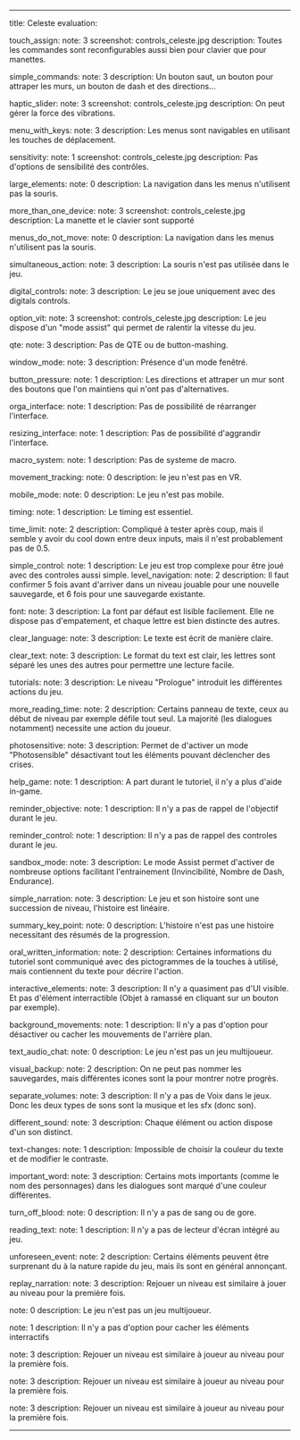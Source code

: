 ---
title: Celeste
evaluation:
 
 touch_assign:
   note: 3
   screenshot: controls_celeste.jpg
   description: Toutes les commandes sont reconfigurables aussi bien pour clavier que pour manettes.
 
 simple_commands:
   note: 3
   description: Un bouton saut, un bouton pour attraper les murs, un bouton de dash et des directions...
 
 haptic_slider:
   note: 3
   screenshot: controls_celeste.jpg
   description: On peut gérer la force des vibrations.
 
 menu_with_keys:
   note: 3
   description: Les menus sont navigables en utilisant les touches de déplacement.
 
 sensitivity:
   note: 1
   screenshot: controls_celeste.jpg
   description: Pas d'options de sensibilité des contrôles.
 
 large_elements:
   note: 0
   description: La navigation dans les menus n'utilisent pas la souris.
 
 more_than_one_device:
   note: 3
   screenshot: controls_celeste.jpg
   description: La manette et le clavier sont supporté
 
 menus_do_not_move:
   note: 0
   description: La navigation dans les menus n'utilisent pas la souris.
 
 simultaneous_action:
   note: 3
   description: La souris n'est pas utilisée dans le jeu.
  
 digital_controls:
   note: 3
   description: Le jeu se joue uniquement avec des digitals controls.
 
 option_vit:
   note: 3
   screenshot: controls_celeste.jpg
   description: Le jeu dispose d'un "mode assist" qui permet de ralentir la vitesse du jeu.
 
 qte:
   note: 3
   description: Pas de QTE ou de button-mashing.
 
 window_mode:
   note: 3
   description: Présence d'un mode fenêtré.
 
 button_pressure:
   note: 1
   description: Les directions et attraper un mur sont des boutons que l'on maintiens qui n'ont pas d'alternatives.
 
 orga_interface:
   note: 1
   description: Pas de possibilité de réarranger l'interface.
 
 resizing_interface:
   note: 1
   description: Pas de possibilité d'aggrandir l'interface.
  
 macro_system:
   note: 1
   description: Pas de systeme de macro.
 
 movement_tracking:
   note: 0
   description: le jeu n'est pas en VR.
 
 mobile_mode:
   note: 0
   description: Le jeu n'est pas mobile.
 
 timing:
   note: 1
   description: Le timing est essentiel.
 
 time_limit:
   note: 2
   description: Compliqué à tester après coup, mais il semble y avoir du cool down entre deux inputs, mais il n'est probablement pas de 0.5.
 
 simple_control:
   note: 1
   description: Le jeu est trop complexe pour être joué avec des controles aussi simple.
  level_navigation:
   note: 2
   description: Il faut confirmer 5 fois avant d'arriver dans un niveau jouable pour une nouvelle sauvegarde, et 6 fois pour une sauvegarde existante.
 
 font:
   note: 3
   description: La font par défaut est lisible facilement. Elle ne dispose pas d'empatement, et chaque lettre est bien distincte des autres.
 
 clear_language:
   note: 3
   description: Le texte est écrit de manière claire.
 
 clear_text:
   note: 3
   description: Le format du text est clair, les lettres sont séparé les unes des autres pour permettre une lecture facile.
 
 tutorials:
   note: 3
   description: Le niveau "Prologue" introduit les différentes actions du jeu.
 
 more_reading_time:
   note: 2
   description: Certains panneau de texte, ceux au début de niveau par exemple défile tout seul. La majorité (les dialogues notamment) necessite une action du joueur.
 
 photosensitive:
   note: 3
   description: Permet de d'activer un mode "Photosensible" désactivant tout les éléments pouvant déclencher des crises.
 
 help_game:
   note: 1
   description: A part durant le tutoriel, il n'y a plus d'aide in-game.
 
 reminder_objective:
   note: 1
   description: Il n'y a pas de rappel de l'objectif durant le jeu.
 
 reminder_control:
   note: 1
   description: Il n'y a pas de rappel des controles durant le jeu.
 
 sandbox_mode:
   note: 3
   description: Le mode Assist permet d'activer de nombreuse options facilitant l'entrainement (Invincibilité, Nombre de Dash, Endurance).
 
 simple_narration:
   note: 3
   description: Le jeu et son histoire sont une succession de niveau, l'histoire est linéaire.
 
 summary_key_point:
   note: 0
   description: L'histoire n'est pas une histoire necessitant des résumés de la progression.
 
 oral_written_information:
   note: 2
   description: Certaines informations du tutoriel sont communiqué avec des pictogrammes de la touches à utilisé, mais contiennent du texte pour décrire l'action.
 
 interactive_elements:
   note: 3
   description: Il n'y a quasiment pas d'UI visible. Et pas d'élément interractible (Objet à ramassé en cliquant sur un bouton par exemple).
 
 background_movements:
   note: 1
   description: Il n'y a pas d'option pour désactiver ou cacher les mouvements de l'arrière plan.
 
 
 text_audio_chat:
   note: 0
   description: Le jeu n'est pas un jeu multijoueur.
 
 
 visual_backup:
   note: 2
   description: On ne peut pas nommer les sauvegardes, mais différentes icones sont la pour montrer notre progrès.
 
 
 separate_volumes:
   note: 3
   description: Il n'y a pas de Voix dans le jeux. Donc les deux types de sons sont la musique et les sfx (donc son).
 
 different_sound:
   note: 3
   description: Chaque élément ou action dispose d'un son distinct.
 
 text-changes:
   note: 1
   description: Impossible de choisir la couleur du texte et de modifier le contraste.
 
 important_word:
   note: 3
   description: Certains mots importants (comme le nom des personnages) dans les dialogues sont marqué d'une couleur différentes.
 
 turn_off_blood:
   note: 0
   description: Il n'y a pas de sang ou de gore.
 
 reading_text:
   note: 1
   description: Il n'y a pas de lecteur d'écran intégré au jeu.
 
 unforeseen_event:
   note: 2
   description: Certains éléments peuvent être surprenant du à la nature rapide du jeu, mais ils sont en général annonçant.
 
 replay_narration:
   note: 3
   description: Rejouer un niveau est similaire à jouer au niveau pour la première fois.
 
 
   note: 0
   description: Le jeu n'est pas un jeu multijoueur.
 
 
   note: 1
   description: Il n'y a pas d'option pour cacher les éléments interractifs
 
 
   note: 3
   description: Rejouer un niveau est similaire à joueur au niveau pour la première fois.
 
  
   note: 3
   description: Rejouer un niveau est similaire à joueur au niveau pour la première fois.
 
 
   note: 3
   description: Rejouer un niveau est similaire à joueur au niveau pour la première fois.
 
 
 
 
 
 
 
 
 
 
 
 ---
 
 
 
